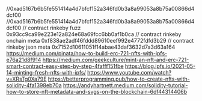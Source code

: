 //0xad5167b6b5fe551414a4d7bfcf152a346fd0b3a8a99053a8b75a00866d4dcf00
//0xad5167b6b5fe551414a4d7bfcf152a346fd0b3a8a99053a8b75a00866d4dcf00
// contract rinkeby fuzz 0x93cc9ca99e223e12a824e68a69fcc6bb0af1b0ca
// contract rinkeby onchain meta 0xf838ae2adf46fddd89610eef992e4772fdfd3b29
// contract rinkeby json meta 0x7152d10611051f14abae43daf3632d7a3d63a164
https://medium.com/pinata/how-to-build-erc-721-nfts-with-ipfs-e76a21d8f914
https://medium.com/geekculture/mint-an-nft-and-erc-721-smart-contract-easy-step-by-step-4fafff151fbe
https://blog.ipfs.io/2021-05-14-minting-fresh-nfts-with-ipfs/
https://www.youtube.com/watch?v=XRsTg0Xa79E
https://betterprogramming.pub/how-to-create-nfts-with-solidity-4fa1398eb70a
https://andyhartnett.medium.com/solidity-tutorial-how-to-store-nft-metadata-and-svgs-on-the-blockchain-6df44314406b
